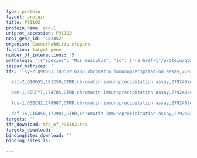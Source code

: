```yaml
---
type: protein
layout: protein
title: P91102
protein_name: acd-1
uniprot_accession: P91102
ncbi_gene_id: '182852'
organism: Caenorhabditis elegans
function: target gene
number_of_interactions: '5'
orthologs: '[{"species": "Mus musculus", "id": ["<a href=\"/protein/q925h0\">Q925H0</a>", "<a href=\"/protein/q6nxk8\">Q6NXK8</a>", "<a href=\"/protein/q7tns7\">Q7TNS7</a>", "<a href=\"/protein/q9r0y1\">Q9R0Y1</a>", "<a href=\"/protein/q6x1y6\">Q6X1Y6</a>"]}, {"species": "Rattus norvegicus", "id": ["<a href=\"/protein/q9r0w5\">Q9R0W5</a>", "<a href=\"/protein/o35240\">O35240</a>", "<a href=\"/protein/p55926\">P55926</a>"]}, {"species": "Drosophila melanogaster", "id": ["<a href=\"/protein/q7ktw2\">Q7KTW2</a>", "<a href=\"/protein/q0khw3\">Q0KHW3</a>", "<a href=\"/protein/q86lg1\">Q86LG1</a>"]}, {"species": "Danio rerio", "id": ["Q708S6", "<a href=\"/protein/q708s5\">Q708S5</a>", "Q708S3", "Q708S7", "<a href=\"/protein/f1qrf3\">F1QRF3</a>"]}]'
jaspar_matrices: ''
tfs: 'lsy-2,Q9N5S3,180522,GTRD,chromatin immunoprecipitation assay,27924024%5Buid%5D,No

  elt-2,Q10655,181250,GTRD,chromatin immunoprecipitation assay,27924024%5Buid%5D,No

  pqm-1,G5EFY7,174705,GTRD,chromatin immunoprecipitation assay,27924024%5Buid%5D,No

  fos-1,G5ECG2,178987,GTRD,chromatin immunoprecipitation assay,27924024%5Buid%5D,No

  daf-16,O16850,172981,GTRD,chromatin immunoprecipitation assay,27924024%5Buid%5D,No'
targets: ''
tfs_download: tfs_of_P91102.tsv
targets_download: ''
bindingSites_download: ''
binding_sites_ls: ''

---
```

